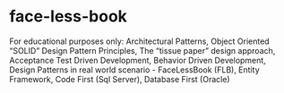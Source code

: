 # face-less-book
For educational purposes only: 
Architectural Patterns, 
Object Oriented “SOLID” Design Pattern Principles,
The “tissue paper” design approach,
Acceptance Test Driven Development,
Behavior Driven Development,
Design Patterns in real world scenario - FaceLessBook (FLB),
Entity Framework,
Code First (Sql Server), 
Database First (Oracle)
